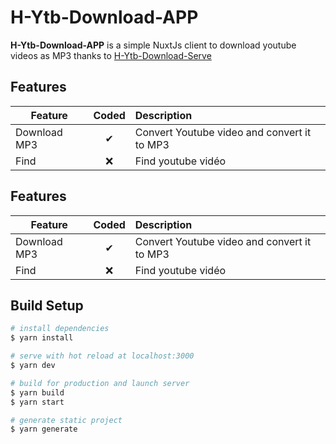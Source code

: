 # H-Ytb-Download-APP

**H-Ytb-Download-APP** is a simple NuxtJs client to download youtube videos as MP3 thanks to [H-Ytb-Download-Serve](https://github.com/Hakamate/H-Ytb-Download-Serve)

## Features

| Feature  |  Coded       | Description  |
|----------|:-------------:|:-------------|
| Download MP3 | &#10004; | Convert Youtube video and convert it to MP3 |
| Find | &#10060; | Find youtube vidéo |

## Features

| Feature  |  Coded       | Description  |
|----------|:-------------:|:-------------|
| Download MP3 | &#10004; | Convert Youtube video and convert it to MP3 |
| Find | &#10060; | Find youtube vidéo |

## Build Setup

```bash
# install dependencies
$ yarn install

# serve with hot reload at localhost:3000
$ yarn dev

# build for production and launch server
$ yarn build
$ yarn start

# generate static project
$ yarn generate
```
